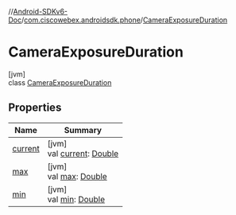 //[Android-SDKv6-Doc](../../../index.md)/[com.ciscowebex.androidsdk.phone](../index.md)/[CameraExposureDuration](index.md)

# CameraExposureDuration

[jvm]\
class [CameraExposureDuration](index.md)

## Properties

| Name | Summary |
|---|---|
| [current](current.md) | [jvm]<br>val [current](current.md): [Double](https://kotlinlang.org/api/latest/jvm/stdlib/kotlin/-double/index.html) |
| [max](max.md) | [jvm]<br>val [max](max.md): [Double](https://kotlinlang.org/api/latest/jvm/stdlib/kotlin/-double/index.html) |
| [min](min.md) | [jvm]<br>val [min](min.md): [Double](https://kotlinlang.org/api/latest/jvm/stdlib/kotlin/-double/index.html) |
